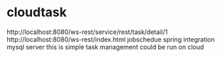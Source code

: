 cloudtask
=========
http://localhost:8080/ws-rest/service/rest/task/detail/1
http://localhost:8080/ws-rest/index.html
jobschedue 
spring integration
mysql server 
this is simple task management could be run on cloud
